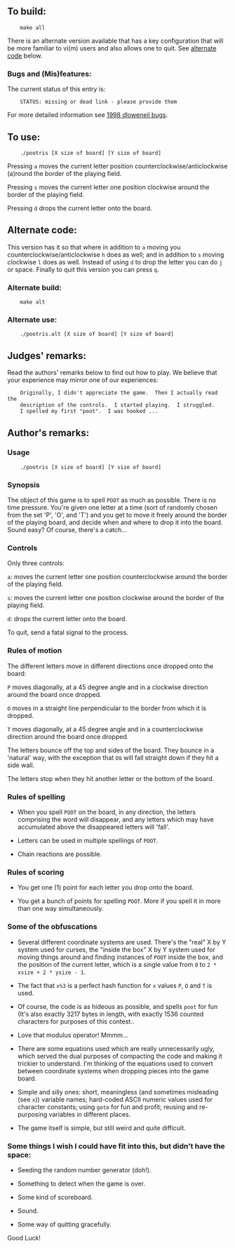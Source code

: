 ## To build:

```<!---sh-->
    make all
```

There is an alternate version available that has a key configuration that will
be more familiar to vi(m) users and also allows one to quit. See [alternate
code](#alternate-code) below.


### Bugs and (Mis)features:

The current status of this entry is:

```
    STATUS: missing or dead link - please provide them
```

For more detailed information see [1998 dloweneil bugs](../../bugs.html#1998_dloweneil).


## To use:

```<!---sh-->
    ./pootris [X size of board] [Y size of board]
```

Pressing `a` moves the current letter position counterclockwise/anticlockwise
(a)round the border of the playing field.

Pressing `s` moves the current letter one position clockwise around the border
of the playing field.

Pressing `d` drops the current letter onto the board.


## Alternate code:

This version has it so that where in addition to `a` moving you
counterclockwise/anticlockwise `h` does as well; and in addition to `s` moving
clockwise `l` does as well. Instead of using `d` to drop the letter you can do
`j` or space. Finally to quit this version you can press `q`.


### Alternate build:

```<!---sh-->
    make alt
```


### Alternate use:

```<!---sh-->
    ./pootris.alt [X size of board] [Y size of board]
```


## Judges' remarks:

Read the authors' remarks below to find out how to play.  We believe that your
experience may mirror one of our experiences:

```
    Originally, I didn't appreciate the game.  Then I actually read the
    description of the controls.  I started playing.  I struggled.
    I spelled my first "poot".  I was hooked ...
```


## Author's remarks:

### Usage

```<!---sh-->
    ./pootris [X size of board] [Y size of board]
```

### Synopsis

The object of this game is to spell `POOT` as much as possible.  There
is no time pressure.  You're given one letter at a time (sort of randomly
chosen from the set 'P', 'O', and 'T') and you get to move it freely
around the border of the playing board, and decide when and where to drop
it into the board.  Sound easy?  Of course, there's a catch...


### Controls

Only three controls:

`a`: moves the current letter one position counterclockwise around
     the border of the playing field.

`s`: moves the current letter one position clockwise around the border
     of the playing field.

`d`: drops the current letter onto the board.

To quit, send a fatal signal to the process.


### Rules of motion

The different letters move in different directions once dropped onto the board:

`P` moves diagonally, at a 45 degree angle and in a clockwise direction around
the board once dropped.

`O` moves in a straight line perpendicular to the border from which it is
dropped.

`T` moves diagonally, at a 45 degree angle and in a counterclockwise direction
around the board once dropped.

The letters bounce off the top and sides of the board.  They bounce in a
'natural' way, with the exception that `O`s will fall straight down if they hit
a side wall.

The letters stop when they hit another letter or the bottom of the board.


### Rules of spelling

- When you spell `POOT` on the board, in any direction, the letters comprising
the word will disappear, and any letters which may have accumulated above the
disappeared letters will 'fall'.

- Letters can be used in multiple spellings of `POOT`.

- Chain reactions are possible.


### Rules of scoring

- You get one (1) point for each letter you drop onto the board.

- You get a bunch of points for spelling `POOT`.  More if you spell it in more
than one way simultaneously.


### Some of the obfuscations

- Several different coordinate systems are used.  There's the "real" X by Y
system used for curses, the "inside the box" X by Y system used for moving
things around and finding instances of `POOT` inside the box, and the position
of the current letter, which is a single value from `0` to
`2 * xsize + 2 * ysize - 1`.

- The fact that `x%3` is a perfect hash function for `x` values `P`, `O` and `T`
is used.

- Of course, the code is as hideous as possible, and spells `poot` for fun (It's
also exactly 3217 bytes in length, with exactly 1536 counted characters for
purposes of this contest..

- Love that modulus operator!  Mmmm...

- There are some equations used which are really unnecessarily ugly, which
served the dual purposes of compacting the code and making it trickier to
understand.  I'm thinking of the equations used to convert between coordinate
systems when dropping pieces into the game board.

- Simple and silly ones: short, meaningless (and sometimes misleading (see `x`))
variable names; hard-coded ASCII numeric values used for character constants;
using `goto` for fun and profit; reusing and re-purposing variables in different
places.

- The game itself is simple, but still weird and quite difficult.


### Some things I wish I could have fit into this, but didn't have the space:

- Seeding the random number generator (doh!).

- Something to detect when the game is over.

- Some kind of scoreboard.

- Sound.

- Some way of quitting gracefully.

Good Luck!


<!--

    Copyright © 1984-2024 by Landon Curt Noll. All Rights Reserved.

    You are free to share and adapt this file under the terms of this license:

	Creative Commons Attribution-ShareAlike 4.0 International (CC BY-SA 4.0)

    For more information, see:

	https://creativecommons.org/licenses/by-sa/4.0/

-->
